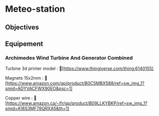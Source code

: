 # Meteo-station
## Objectives

## Equipement
### Archimedes Wind Turbine And Generator Combined
Turbine 3d printer model : 🔗[https://www.thingiverse.com/thing:6140155]

Magnets 15x2mm : 🔗 [https://www.amazon.com/gp/product/B0C5MBX588/ref=sw_img_1?smid=ADYVACFWX90EO&psc=1]

Copper wire : 🔗 [https://www.amazon.ca/-/fr/gp/product/B09LLKYBKP/ref=sw_img_1?smid=A18S3MF78QRXA5&th=1]

